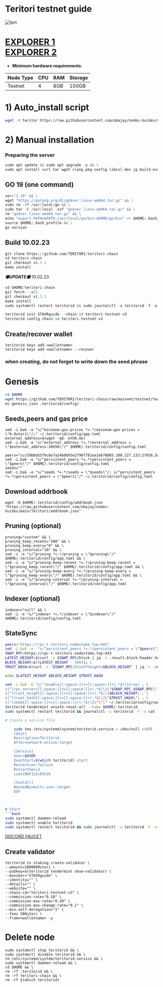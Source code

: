 # Teritori testnet guide
![tert](https://user-images.githubusercontent.com/44331529/180614436-1041172a-0b1e-4df3-85b7-3d18899f3e43.png)

[EXPLORER 1](http://explorer.stavr.tech/teritori/staking) \
[EXPLORER 2](https://explorer.nodestake.top/teritori-testnet/staking)
=
- **Minimum hardware requirements**:

| Node Type |CPU | RAM  | Storage  | 
|-----------|----|------|----------|
| Testnet   |   4| 8GB  | 100GB    |

# 1) Auto_install script
```bash
wget -O teritor https://raw.githubusercontent.com/obajay/nodes-Guides/main/Teritori/Teritori%20testnet/teritor && chmod +x teritor && ./teritor
```
# 2) Manual installation

### Preparing the server
```python
sudo apt update && sudo apt upgrade -y && \
sudo apt install curl tar wget clang pkg-config libssl-dev jq build-essential bsdmainutils git make ncdu gcc git jq chrony liblz4-tool -y
```
## GO 19 (one command)
```python
ver="1.19" && \
wget "https://golang.org/dl/go$ver.linux-amd64.tar.gz" && \
sudo rm -rf /usr/local/go && \
sudo tar -C /usr/local -xzf "go$ver.linux-amd64.tar.gz" && \
rm "go$ver.linux-amd64.tar.gz" && \
echo "export PATH=$PATH:/usr/local/go/bin:$HOME/go/bin" >> $HOME/.bash_profile && \
source $HOME/.bash_profile && \
go version
```

## Build 10.02.23
```python
git clone https://github.com/TERITORI/teritori-chain
cd teritori-chain
git checkout v1.3.1
make install
```
*******🟢UPDATE🟢******* 10.02.23
```python
cd $HOME/teritori-chain
git fetch --all
git checkout v1.3.1
make install
sudo systemctl restart teritorid && sudo journalctl -u teritorid -f -o cat
```


```python
teritorid init STAVRguide --chain-id teritori-testnet-v3
teritorid config chain-id teritori-testnet-v3
```

## Create/recover wallet

    teritorid keys add <walletname>
    teritorid keys add <walletname> --recover

### when creating, do not forget to write down the seed phrase

# Genesis
```bash
cd $HOME
wget https://github.com/TERITORI/teritori-chain/raw/mainnet/testnet/teritori-testnet-v3/genesis.json
mv genesis.json .teritorid/config/
```

## Seeds,peers and gas price
    sed -i.bak -e "s/^minimum-gas-prices *=.*/minimum-gas-prices = \"0.0utori\"/;" ~/.teritorid/config/app.toml
    external_address=$(wget -qO- eth0.me)
    sed -i.bak -e "s/^external_address *=.*/external_address = \"$external_address:26656\"/" $HOME/.teritorid/config/config.toml

    peers="ccc59b8a55f9c6e7a24bd693e2796f781ea3a670@65.108.227.133:27656,5ae1012f9b0f4672d8152de903d115dd2f1a3ee3@65.21.170.3:27656,22101a61b235e607d5d0ad51b698d7511ebf87e2@65.108.43.227:26796,15dd94f68c450da2c3b7c60b6364e3dce6f0cbf2@185.193.66.68:26641"
    sed -i.bak -e "s/^persistent_peers *=.*/persistent_peers = \"$peers\"/" $HOME/.teritorid/config/config.toml
    seeds=""
    sed -i.bak -e "s/^seeds *=.*/seeds = \"$seeds\"/; s/^persistent_peers *=.*/persistent_peers = \"$peers\"/" ~/.teritorid/config/config.toml

## Download addrbook

    wget -O $HOME/.teritorid/config/addrbook.json "https://raw.githubusercontent.com/obajay/nodes-Guides/main/Teritori/addrbook.json"


## Pruning (optional)

    pruning="custom" && \
    pruning_keep_recent="100" && \
    pruning_keep_every="0" && \
    pruning_interval="10" && \
    sed -i -e "s/^pruning *=.*/pruning = \"$pruning\"/" $HOME/.teritorid/config/app.toml && \
    sed -i -e "s/^pruning-keep-recent *=.*/pruning-keep-recent = \"$pruning_keep_recent\"/" $HOME/.teritorid/config/app.toml && \
    sed -i -e "s/^pruning-keep-every *=.*/pruning-keep-every = \"$pruning_keep_every\"/" $HOME/.teritorid/config/app.toml && \
    sed -i -e "s/^pruning-interval *=.*/pruning-interval = \"$pruning_interval\"/" $HOME/.teritorid/config/app.toml

## Indexer (optional)

    indexer="null" && \
    sed -i -e "s/^indexer *=.*/indexer = \"$indexer\"/" $HOME/.teritorid/config/config.toml

## StateSync
```bash
peers="https://rpc-t.teritori.nodestake.top:443"
sed -i.bak -e  "s/^persistent_peers *=.*/persistent_peers = \"$peers\"/" ~/.teritorid/config/config.toml
SNAP_RPC=https://rpc-t.teritori.nodestake.top:443
LATEST_HEIGHT=$(curl -s $SNAP_RPC/block | jq -r .result.block.header.height); \
BLOCK_HEIGHT=$((LATEST_HEIGHT - 500)); \
TRUST_HASH=$(curl -s "$SNAP_RPC/block?height=$BLOCK_HEIGHT" | jq -r .result.block_id.hash)

echo $LATEST_HEIGHT $BLOCK_HEIGHT $TRUST_HASH

sed -i.bak -E "s|^(enable[[:space:]]+=[[:space:]]+).*$|\1true| ; \
s|^(rpc_servers[[:space:]]+=[[:space:]]+).*$|\1\"$SNAP_RPC,$SNAP_RPC\"| ; \
s|^(trust_height[[:space:]]+=[[:space:]]+).*$|\1$BLOCK_HEIGHT| ; \
s|^(trust_hash[[:space:]]+=[[:space:]]+).*$|\1\"$TRUST_HASH\"| ; \
s|^(seeds[[:space:]]+=[[:space:]]+).*$|\1\"\"|" ~/.teritorid/config/config.toml
teritorid tendermint unsafe-reset-all --home $HOME/.teritorid
sudo systemctl restart teritorid && journalctl -u teritorid -f -o cat

# Create a service file

    sudo tee /etc/systemd/system/teritorid.service > /dev/null <<EOF
    [Unit]
    Description=Teritorid
    After=network-online.target

    [Service]
    User=$USER
    ExecStart=$(which teritorid) start
    Restart=on-failure
    RestartSec=3
    LimitNOFILE=65535

    [Install]
    WantedBy=multi-user.target
    EOF


    
# Start
```bash
sudo systemctl daemon-reload
sudo systemctl enable teritorid
sudo systemctl restart teritorid && sudo journalctl -u teritorid -f -o cat
```

[DISCORD FAUCET](https://discord.gg/zzJEmR8nhr)

## Create validator
    teritorid tx staking create-validator \
    --amount=1000000utori \
    --pubkey=$(teritorid tendermint show-validator) \
    --moniker="STAVRguide" \
    --identity="" \
    --details="" \
    --website="" \
    --chain-id="teritori-testnet-v3" \
    --commission-rate="0.10" \
    --commission-max-rate="0.20" \
    --commission-max-change-rate="0.1" \
    --min-self-delegation="1" \
    --fees 500utori \
    --from=<walletname> -y


# Delete node
    sudo systemctl stop teritorid && \
    sudo systemctl disable teritorid && \
    rm /etc/systemd/system/teritorid.service && \
    sudo systemctl daemon-reload && \
    cd $HOME && \
    rm -rf .teritorid && \
    rm -rf teritori-chain && \
    rm -rf $(which teritorid)



